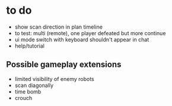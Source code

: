 # to do

* show scan direction in plan timeline
* to test: multi (remote), one player defeated but more continue
* ui mode switch with keyboard shouldn't appear in chat
* help/tutorial

## Possible gameplay extensions
* limited visibility of enemy robots
* scan diagonally
* time bomb
* crouch
